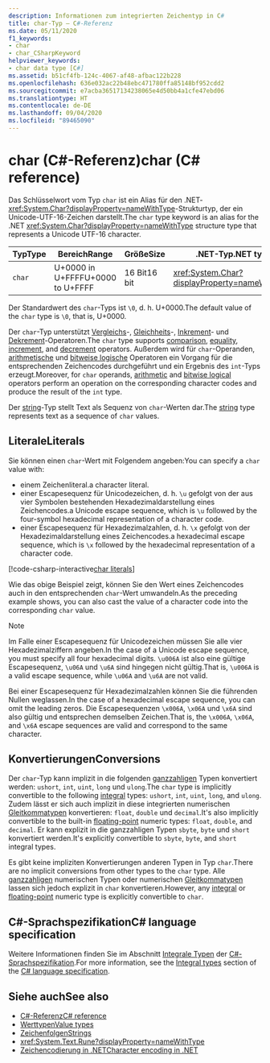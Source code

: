```yaml
---
description: Informationen zum integrierten Zeichentyp in C#
title: char-Typ – C#-Referenz
ms.date: 05/11/2020
f1_keywords:
- char
- char_CSharpKeyword
helpviewer_keywords:
- char data type [C#]
ms.assetid: b51cf4fb-124c-4067-af48-afbac122b228
ms.openlocfilehash: 636e032ac22b48ebc471780ffa85148bf952cdd2
ms.sourcegitcommit: e7acba36517134238065e4d50bb4a1cfe47ebd06
ms.translationtype: HT
ms.contentlocale: de-DE
ms.lasthandoff: 09/04/2020
ms.locfileid: "89465090"
---
```

# <a name="char-c-reference"></a><span data-ttu-id="5fbce-103">char (C#-Referenz)</span><span class="sxs-lookup"><span data-stu-id="5fbce-103">char (C# reference)</span></span>

<span data-ttu-id="5fbce-104">Das Schlüsselwort vom Typ `char` ist ein Alias für den .NET-<xref:System.Char?displayProperty=nameWithType>-Strukturtyp, der ein Unicode-UTF-16-Zeichen darstellt.</span><span class="sxs-lookup"><span data-stu-id="5fbce-104">The `char` type keyword is an alias for the .NET <xref:System.Char?displayProperty=nameWithType> structure type that represents a Unicode UTF-16 character.</span></span>

|<span data-ttu-id="5fbce-105">Typ</span><span class="sxs-lookup"><span data-stu-id="5fbce-105">Type</span></span>|<span data-ttu-id="5fbce-106">Bereich</span><span class="sxs-lookup"><span data-stu-id="5fbce-106">Range</span></span>|<span data-ttu-id="5fbce-107">Größe</span><span class="sxs-lookup"><span data-stu-id="5fbce-107">Size</span></span>|<span data-ttu-id="5fbce-108">.NET-Typ</span><span class="sxs-lookup"><span data-stu-id="5fbce-108">.NET type</span></span>|
|----------|-----------|----------|-------------------------|
|`char`|<span data-ttu-id="5fbce-109">U+0000 in U+FFFF</span><span class="sxs-lookup"><span data-stu-id="5fbce-109">U+0000 to U+FFFF</span></span>|<span data-ttu-id="5fbce-110">16 Bit</span><span class="sxs-lookup"><span data-stu-id="5fbce-110">16 bit</span></span>|<xref:System.Char?displayProperty=nameWithType>|

<span data-ttu-id="5fbce-111">Der Standardwert des `char`-Typs ist `\0`, d. h. U+0000.</span><span class="sxs-lookup"><span data-stu-id="5fbce-111">The default value of the `char` type is `\0`, that is, U+0000.</span></span>

<span data-ttu-id="5fbce-112">Der `char`-Typ unterstützt [Vergleichs](../operators/comparison-operators.md)-, [Gleichheits](../operators/equality-operators.md)-, [Inkrement](../operators/arithmetic-operators.md#increment-operator-)- und [Dekrement](../operators/arithmetic-operators.md#decrement-operator---)-Operatoren.</span><span class="sxs-lookup"><span data-stu-id="5fbce-112">The `char` type supports [comparison](../operators/comparison-operators.md), [equality](../operators/equality-operators.md), [increment](../operators/arithmetic-operators.md#increment-operator-), and [decrement](../operators/arithmetic-operators.md#decrement-operator---) operators.</span></span> <span data-ttu-id="5fbce-113">Außerdem wird für `char`-Operanden, [arithmetische](../operators/arithmetic-operators.md) und [bitweise logische](../operators/bitwise-and-shift-operators.md) Operatoren ein Vorgang für die entsprechenden Zeichencodes durchgeführt und ein Ergebnis des `int`-Typs erzeugt.</span><span class="sxs-lookup"><span data-stu-id="5fbce-113">Moreover, for `char` operands, [arithmetic](../operators/arithmetic-operators.md) and [bitwise logical](../operators/bitwise-and-shift-operators.md) operators perform an operation on the corresponding character codes and produce the result of the `int` type.</span></span>

<span data-ttu-id="5fbce-114">Der [string](reference-types.md#the-string-type)-Typ stellt Text als Sequenz von `char`-Werten dar.</span><span class="sxs-lookup"><span data-stu-id="5fbce-114">The [string](reference-types.md#the-string-type) type represents text as a sequence of `char` values.</span></span>

## <a name="literals"></a><span data-ttu-id="5fbce-115">Literale</span><span class="sxs-lookup"><span data-stu-id="5fbce-115">Literals</span></span>

<span data-ttu-id="5fbce-116">Sie können einen `char`-Wert mit Folgendem angeben:</span><span class="sxs-lookup"><span data-stu-id="5fbce-116">You can specify a `char` value with:</span></span>

- <span data-ttu-id="5fbce-117">einem Zeichenliteral.</span><span class="sxs-lookup"><span data-stu-id="5fbce-117">a character literal.</span></span>
- <span data-ttu-id="5fbce-118">einer Escapesequenz für Unicodezeichen, d. h. `\u` gefolgt von der aus vier Symbolen bestehenden Hexadezimaldarstellung eines Zeichencodes.</span><span class="sxs-lookup"><span data-stu-id="5fbce-118">a Unicode escape sequence, which is `\u` followed by the four-symbol hexadecimal representation of a character code.</span></span>
- <span data-ttu-id="5fbce-119">einer Escapesequenz für Hexadezimalzahlen, d. h. `\x` gefolgt von der Hexadezimaldarstellung eines Zeichencodes.</span><span class="sxs-lookup"><span data-stu-id="5fbce-119">a hexadecimal escape sequence, which is `\x` followed by the hexadecimal representation of a character code.</span></span>

[!code-csharp-interactive[char literals](snippets/CharType.cs#Literals)]

<span data-ttu-id="5fbce-120">Wie das obige Beispiel zeigt, können Sie den Wert eines Zeichencodes auch in den entsprechenden `char`-Wert umwandeln.</span><span class="sxs-lookup"><span data-stu-id="5fbce-120">As the preceding example shows, you can also cast the value of a character code into the corresponding `char` value.</span></span>

> [!NOTE]
> <span data-ttu-id="5fbce-121">Im Falle einer Escapesequenz für Unicodezeichen müssen Sie alle vier Hexadezimalziffern angeben.</span><span class="sxs-lookup"><span data-stu-id="5fbce-121">In the case of a Unicode escape sequence, you must specify all four hexadecimal digits.</span></span> <span data-ttu-id="5fbce-122">`\u006A` ist also eine gültige Escapesequenz, `\u06A` und `\u6A` sind hingegen nicht gültig.</span><span class="sxs-lookup"><span data-stu-id="5fbce-122">That is, `\u006A` is a valid escape sequence, while `\u06A` and `\u6A` are not valid.</span></span>
>
> <span data-ttu-id="5fbce-123">Bei einer Escapesequenz für Hexadezimalzahlen können Sie die führenden Nullen weglassen.</span><span class="sxs-lookup"><span data-stu-id="5fbce-123">In the case of a hexadecimal escape sequence, you can omit the leading zeros.</span></span> <span data-ttu-id="5fbce-124">Die Escapesequenzen `\x006A`, `\x06A` und `\x6A` sind also gültig und entsprechen demselben Zeichen.</span><span class="sxs-lookup"><span data-stu-id="5fbce-124">That is, the `\x006A`, `\x06A`, and `\x6A` escape sequences are valid and correspond to the same character.</span></span>

## <a name="conversions"></a><span data-ttu-id="5fbce-125">Konvertierungen</span><span class="sxs-lookup"><span data-stu-id="5fbce-125">Conversions</span></span>

<span data-ttu-id="5fbce-126">Der `char`-Typ kann implizit in die folgenden [ganzzahligen](integral-numeric-types.md) Typen konvertiert werden: `ushort`, `int`, `uint`, `long` und `ulong`.</span><span class="sxs-lookup"><span data-stu-id="5fbce-126">The `char` type is implicitly convertible to the following [integral](integral-numeric-types.md) types: `ushort`, `int`, `uint`, `long`, and `ulong`.</span></span> <span data-ttu-id="5fbce-127">Zudem lässt er sich auch implizit in diese integrierten numerischen [Gleitkommatypen](floating-point-numeric-types.md) konvertieren: `float`, `double` und `decimal`.</span><span class="sxs-lookup"><span data-stu-id="5fbce-127">It's also implicitly convertible to the built-in [floating-point](floating-point-numeric-types.md) numeric types: `float`, `double`, and `decimal`.</span></span> <span data-ttu-id="5fbce-128">Er kann explizit in die ganzzahligen Typen `sbyte`, `byte` und `short` konvertiert werden.</span><span class="sxs-lookup"><span data-stu-id="5fbce-128">It's explicitly convertible to `sbyte`, `byte`, and `short` integral types.</span></span>

<span data-ttu-id="5fbce-129">Es gibt keine impliziten Konvertierungen anderen Typen in Typ `char`.</span><span class="sxs-lookup"><span data-stu-id="5fbce-129">There are no implicit conversions from other types to the `char` type.</span></span> <span data-ttu-id="5fbce-130">Alle [ganzzahligen](integral-numeric-types.md) numerischen Typen oder numerischen [Gleitkommatypen](floating-point-numeric-types.md) lassen sich jedoch explizit in `char` konvertieren.</span><span class="sxs-lookup"><span data-stu-id="5fbce-130">However, any [integral](integral-numeric-types.md) or [floating-point](floating-point-numeric-types.md) numeric type is explicitly convertible to `char`.</span></span>

## <a name="c-language-specification"></a><span data-ttu-id="5fbce-131">C#-Sprachspezifikation</span><span class="sxs-lookup"><span data-stu-id="5fbce-131">C# language specification</span></span>

<span data-ttu-id="5fbce-132">Weitere Informationen finden Sie im Abschnitt [Integrale Typen](~/_csharplang/spec/types.md#integral-types) der [C#-Sprachspezifikation](~/_csharplang/spec/introduction.md).</span><span class="sxs-lookup"><span data-stu-id="5fbce-132">For more information, see the [Integral types](~/_csharplang/spec/types.md#integral-types) section of the [C# language specification](~/_csharplang/spec/introduction.md).</span></span>

## <a name="see-also"></a><span data-ttu-id="5fbce-133">Siehe auch</span><span class="sxs-lookup"><span data-stu-id="5fbce-133">See also</span></span>

- [<span data-ttu-id="5fbce-134">C#-Referenz</span><span class="sxs-lookup"><span data-stu-id="5fbce-134">C# reference</span></span>](../index.md)
- [<span data-ttu-id="5fbce-135">Werttypen</span><span class="sxs-lookup"><span data-stu-id="5fbce-135">Value types</span></span>](value-types.md)
- [<span data-ttu-id="5fbce-136">Zeichenfolgen</span><span class="sxs-lookup"><span data-stu-id="5fbce-136">Strings</span></span>](../../programming-guide/strings/index.md)
- <xref:System.Text.Rune?displayProperty=nameWithType>
- [<span data-ttu-id="5fbce-137">Zeichencodierung in .NET</span><span class="sxs-lookup"><span data-stu-id="5fbce-137">Character encoding in .NET</span></span>](../../../standard/base-types/character-encoding-introduction.md)
